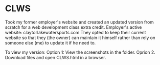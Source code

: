# CLWS
Took my former employer's website and created an updated version from scratch for a web development class extra credit.
Employer's active website: claytorlakewatersports.com
They opted to keep their current website so that they (the owner) can maintain it himself rather than rely on someone else (me) to update it if he need to. 

To view my version:
  Option 1: View the screenshots in the folder.
  Oprion 2. Download files and open CLWS.html in a browser.
